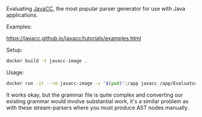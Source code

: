 Evaluating [JavaCC](https://javacc.github.io/javacc), the most popular parser generator for use with Java applications.

Examples:

https://javacc.github.io/javacc/tutorials/examples.html

Setup:

```bash
docker build -t javacc-image .
```

Usage:

```bash
docker run -it --rm javacc-image -v "$(pwd)":/app javacc /app/Evaluator.jj
```

It works okay, but the grammar file is quite complex and converting our existing grammar would involve substantial work, it's a similar problem as with these stream-parsers where you must produce AST nodes manually. 
